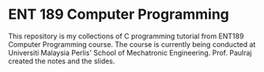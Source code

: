 # ENT 189 Computer Programming

This repository is my collections of C programming tutorial from ENT189 Computer Programming course. The course is currently being conducted at Universiti Malaysia Perlis' School of Mechatronic Engineering. Prof. Paulraj created the notes and the slides. 

